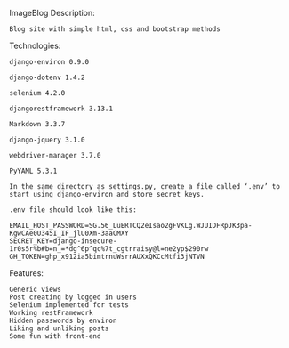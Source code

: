  ImageBlog
Description:

    Blog site with simple html, css and bootstrap methods

Technologies:

    django-environ 0.9.0

    django-dotenv 1.4.2

    selenium 4.2.0

    djangorestframework 3.13.1

    Markdown 3.3.7

    django-jquery 3.1.0

    webdriver-manager 3.7.0

    PyYAML 5.3.1

    In the same directory as settings.py, create a file called ‘.env’ to start using django-environ and store secret keys.

    .env file should look like this:

    EMAIL_HOST_PASSWORD=SG.56_LuERTCQ2eIsao2gFVKLg.WJUIDFRpJK3pa-KgwCAe0U345I_IF_jlU0Xm-3aaCMXY
    SECRET_KEY=django-insecure-1r0s5r%b#b=n_=*dg^6p^qc%7t_cgtrraisy@l=ne2yp$290rw
    GH_TOKEN=ghp_x912ia5bimtrnuWsrrAUXxQKCcMtfi3jNTVN

Features:

    Generic views
    Post creating by logged in users
    Selenium implemented for tests
    Working restFramework
    Hidden passwords by environ
    Liking and unliking posts
    Some fun with front-end

